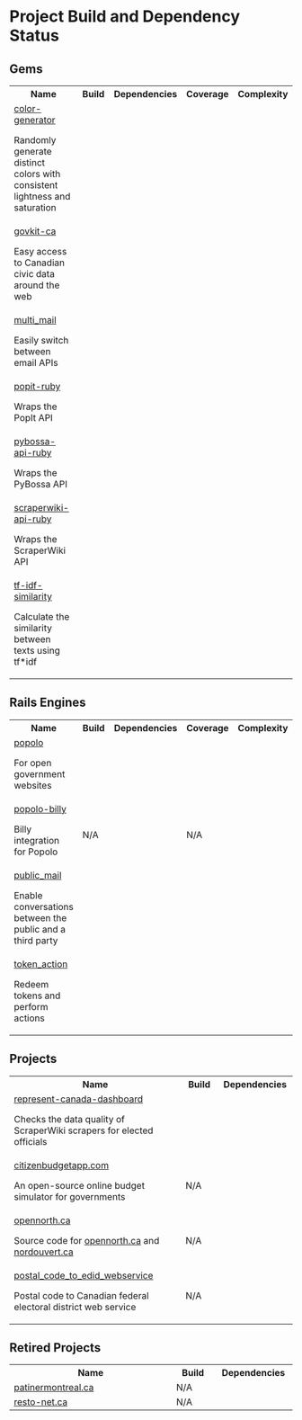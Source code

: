 # Project Build and Dependency Status

## Gems

<table>
  <tr>
    <th width="470">Name</th>
    <th width="90">Build</th>
    <th width="140">Dependencies</th>
    <th width="90">Coverage</th>
    <th width="100">Complexity</th>
  </tr>
  <tr>
    <td>
      <a href="https://github.com/opennorth/color-generator">color-generator</a>
      <p>Randomly generate distinct colors with consistent lightness and saturation</p>
    </td>
    <td><a href="http://travis-ci.org/opennorth/color-generator"><img src="https://secure.travis-ci.org/opennorth/color-generator.png" alt=""></a></td>
    <td><a href="https://gemnasium.com/opennorth/color-generator"><img src="https://gemnasium.com/opennorth/color-generator.png" alt=""></a></td>
    <td><a href="https://coveralls.io/r/opennorth/color-generator"><img src="https://coveralls.io/repos/opennorth/color-generator/badge.png?branch=master" alt=""></a></td>
    <td><a href="https://codeclimate.com/github/opennorth/color-generator"><img src="https://codeclimate.com/github/opennorth/color-generator.png" alt=""></a></td>
  </tr>
  <tr>
    <td>
      <a href="https://github.com/opennorth/govkit-ca">govkit-ca</a>
      <p>Easy access to Canadian civic data around the web</p>
    </td>
    <td><a href="http://travis-ci.org/opennorth/govkit-ca"><img src="https://secure.travis-ci.org/opennorth/govkit-ca.png" alt=""></a></td>
    <td><a href="https://gemnasium.com/opennorth/govkit-ca"><img src="https://gemnasium.com/opennorth/govkit-ca.png" alt=""></a></td>
    <td><a href="https://coveralls.io/r/opennorth/govkit-ca"><img src="https://coveralls.io/repos/opennorth/govkit-ca/badge.png?branch=master" alt=""></a></td>
    <td><a href="https://codeclimate.com/github/opennorth/govkit-ca"><img src="https://codeclimate.com/github/opennorth/govkit-ca.png" alt=""></a></td>
  </tr>
  <tr>
    <td>
      <a href="https://github.com/opennorth/multi_mail">multi_mail</a>
      <p>Easily switch between email APIs</p>
    </td>
    <td><a href="http://travis-ci.org/opennorth/multi_mail"><img src="https://secure.travis-ci.org/opennorth/multi_mail.png" alt=""></a></td>
    <td><a href="https://gemnasium.com/opennorth/multi_mail"><img src="https://gemnasium.com/opennorth/multi_mail.png" alt=""></a></td>
    <td><a href="https://coveralls.io/r/opennorth/multi_mail"><img src="https://coveralls.io/repos/opennorth/multi_mail/badge.png?branch=master" alt=""></a></td>
    <td><a href="https://codeclimate.com/github/opennorth/multi_mail"><img src="https://codeclimate.com/github/opennorth/multi_mail.png" alt=""></a></td>
  </tr>
  <tr>
    <td>
      <a href="https://github.com/opennorth/popit-ruby">popit-ruby</a>
      <p>Wraps the PopIt API</p>
    </td>
    <td><a href="http://travis-ci.org/opennorth/popit-ruby"><img src="https://secure.travis-ci.org/opennorth/popit-ruby.png" alt=""></a></td>
    <td><a href="https://gemnasium.com/opennorth/popit-ruby"><img src="https://gemnasium.com/opennorth/popit-ruby.png" alt=""></a></td>
    <td><a href="https://coveralls.io/r/opennorth/popit-ruby"><img src="https://coveralls.io/repos/opennorth/popit-ruby/badge.png?branch=master" alt=""></a></td>
    <td><a href="https://codeclimate.com/github/opennorth/popit-ruby"><img src="https://codeclimate.com/github/opennorth/popit-ruby.png" alt=""></a></td>
  </tr>
  <tr>
    <td>
      <a href="https://github.com/opennorth/pybossa-api-ruby">pybossa-api-ruby</a>
      <p>Wraps the PyBossa API</p>
    </td>
    <td><a href="http://travis-ci.org/opennorth/pybossa-api-ruby"><img src="https://secure.travis-ci.org/opennorth/pybossa-api-ruby.png" alt=""></a></td>
    <td><a href="https://gemnasium.com/opennorth/pybossa-api-ruby"><img src="https://gemnasium.com/opennorth/pybossa-api-ruby.png" alt=""></a></td>
    <td><a href="https://coveralls.io/r/opennorth/pybossa-api-ruby"><img src="https://coveralls.io/repos/opennorth/pybossa-api-ruby/badge.png?branch=master" alt=""></a></td>
    <td><a href="https://codeclimate.com/github/opennorth/pybossa-api-ruby"><img src="https://codeclimate.com/github/opennorth/pybossa-api-ruby.png" alt=""></a></td>
  </tr>
  <tr>
    <td>
      <a href="https://github.com/opennorth/scraperwiki-api-ruby">scraperwiki-api-ruby</a>
      <p>Wraps the ScraperWiki API</p>
    </td>
    <td><a href="http://travis-ci.org/opennorth/scraperwiki-api-ruby"><img src="https://secure.travis-ci.org/opennorth/scraperwiki-api-ruby.png" alt=""></a></td>
    <td><a href="https://gemnasium.com/opennorth/scraperwiki-api-ruby"><img src="https://gemnasium.com/opennorth/scraperwiki-api-ruby.png" alt=""></a></td>
    <td><a href="https://coveralls.io/r/opennorth/scraperwiki-api-ruby"><img src="https://coveralls.io/repos/opennorth/scraperwiki-api-ruby/badge.png?branch=master" alt=""></a></td>
    <td><a href="https://codeclimate.com/github/opennorth/scraperwiki-api-ruby"><img src="https://codeclimate.com/github/opennorth/scraperwiki-api-ruby.png" alt=""></a></td>
  </tr>
  <tr>
    <td>
      <a href="https://github.com/opennorth/tf-idf-similarity">tf-idf-similarity</a>
      <p>Calculate the similarity between texts using tf*idf</p>
    </td>
    <td><a href="http://travis-ci.org/opennorth/tf-idf-similarity"><img src="https://secure.travis-ci.org/opennorth/tf-idf-similarity.png" alt=""></a></td>
    <td><a href="https://gemnasium.com/opennorth/tf-idf-similarity"><img src="https://gemnasium.com/opennorth/tf-idf-similarity.png" alt=""></a></td>
    <td><a href="https://coveralls.io/r/opennorth/tf-idf-similarity"><img src="https://coveralls.io/repos/opennorth/tf-idf-similarity/badge.png?branch=master" alt=""></a></td>
    <td><a href="https://codeclimate.com/github/opennorth/tf-idf-similarity"><img src="https://codeclimate.com/github/opennorth/tf-idf-similarity.png" alt=""></a></td>
  </tr>
</table>

## Rails Engines

<table>
  <tr>
    <th>Name</th>
    <th width="90">Build</th>
    <th width="140">Dependencies</th>
    <th width="90">Coverage</th>
    <th width="100">Complexity</th>
  </tr>
  <tr>
    <td>
      <a href="https://github.com/opennorth/popolo">popolo</a>
      <p>For open government websites</p>
    </td>
    <td><a href="http://travis-ci.org/opennorth/popolo"><img src="https://secure.travis-ci.org/opennorth/popolo.png" alt=""></a></td>
    <td><a href="https://gemnasium.com/opennorth/popolo"><img src="https://gemnasium.com/opennorth/popolo.png" alt=""></a></td>
    <td><a href="https://coveralls.io/r/opennorth/popolo"><img src="https://coveralls.io/repos/opennorth/popolo/badge.png?branch=master" alt=""></a></td>
    <td><a href="https://codeclimate.com/github/opennorth/popolo"><img src="https://codeclimate.com/github/opennorth/popolo.png" alt=""></a></td>
  </tr>
  <tr>
    <td>
      <a href="https://github.com/opennorth/popolo-billy">popolo-billy</a>
      <p>Billy integration for Popolo</p>
    </td>
    <td>N/A</td>
    <td><a href="https://gemnasium.com/opennorth/popolo-billy"><img src="https://gemnasium.com/opennorth/popolo-billy.png" alt=""></a></td>
    <td>N/A</td>
    <td><a href="https://codeclimate.com/github/opennorth/popolo-billy"><img src="https://codeclimate.com/github/opennorth/popolo-billy.png" alt=""></a></td>
  </tr>
  <tr>
    <td>
      <a href="https://github.com/opennorth/public_mail">public_mail</a>
      <p>Enable conversations between the public and a third party</p>
    </td>
    <td><a href="http://travis-ci.org/opennorth/public_mail"><img src="https://secure.travis-ci.org/opennorth/public_mail.png" alt=""></a></td>
    <td><a href="https://gemnasium.com/opennorth/public_mail"><img src="https://gemnasium.com/opennorth/public_mail.png" alt=""></a></td>
    <td><a href="https://coveralls.io/r/opennorth/public_mail"><img src="https://coveralls.io/repos/opennorth/public_mail/badge.png?branch=master" alt=""></a></td>
    <td><a href="https://codeclimate.com/github/opennorth/public_mail"><img src="https://codeclimate.com/github/opennorth/public_mail.png" alt=""></a></td>
  </tr>
  <tr>
    <td>
      <a href="https://github.com/opennorth/token_action">token_action</a>
      <p>Redeem tokens and perform actions</p>
    </td>
    <td><a href="http://travis-ci.org/opennorth/token_action"><img src="https://secure.travis-ci.org/opennorth/token_action.png" alt=""></a></td>
    <td><a href="https://gemnasium.com/opennorth/token_action"><img src="https://gemnasium.com/opennorth/token_action.png" alt=""></a></td>
    <td><a href="https://coveralls.io/r/opennorth/token_action"><img src="https://coveralls.io/repos/opennorth/token_action/badge.png?branch=master" alt=""></a></td>
    <td><a href="https://codeclimate.com/github/opennorth/token_action"><img src="https://codeclimate.com/github/opennorth/token_action.png" alt=""></a></td>
  </tr>
</table>

## Projects

<table>
  <tr>
    <th width="470">Name</th>
    <th width="90">Build</th>
    <th width="140">Dependencies</th>
  </tr>
  <tr>
    <td>
      <a href="https://github.com/opennorth/represent-canada-dashboard">represent-canada-dashboard</a>
      <p>Checks the data quality of ScraperWiki scrapers for elected officials</p>
    </td>
    <td><a href="http://travis-ci.org/opennorth/represent-canada-dashboard"><img src="https://secure.travis-ci.org/opennorth/represent-canada-dashboard.png" alt=""></a></td>
    <td><a href="https://gemnasium.com/opennorth/represent-canada-dashboard"><img src="https://gemnasium.com/opennorth/represent-canada-dashboard.png" alt=""></a></td>
  </tr>
  <tr>
    <td>
      <a href="https://github.com/opennorth/citizenbudgetapp.com">citizenbudgetapp.com</a>
      <p>An open-source online budget simulator for governments</p>
    </td>
    <td>N/A</td>
    <td><a href="https://gemnasium.com/opennorth/citizenbudgetapp.com"><img src="https://gemnasium.com/opennorth/citizenbudgetapp.com.png" alt=""></a></td>
  </tr>
  <tr>
    <td>
      <a href="https://github.com/opennorth/opennorth.ca">opennorth.ca</a>
      <p>Source code for <a href="http://www.opennorth.ca/">opennorth.ca</a> and <a href="http://www.nordouvert.ca/">nordouvert.ca</a></p>
    </td>
    <td>N/A</td>
    <td><a href="https://gemnasium.com/opennorth/opennorth.ca"><img src="https://gemnasium.com/opennorth/opennorth.ca.png" alt=""></a></td>
  </tr>
  <tr>
    <td>
      <a href="https://github.com/opennorth/postal_code_to_edid_webservice">postal_code_to_edid_webservice</a>
      <p>Postal code to Canadian federal electoral district web service</p>
    </td>
    <td>N/A</td>
    <td><a href="https://gemnasium.com/opennorth/postal_code_to_edid_webservice"><img src="https://gemnasium.com/opennorth/postal_code_to_edid_webservice.png" alt=""></a></td>
  </tr>
</table>

## Retired Projects

<table>
  <tr>
    <th width="470">Name</th>
    <th width="90">Build</th>
    <th width="140">Dependencies</th>
  </tr>
  <tr>
    <td>
      <a href="https://github.com/opennorth/patinermontreal.ca">patinermontreal.ca</a>
    </td>
    <td>N/A</td>
    <td><a href="https://gemnasium.com/opennorth/patinermontreal.ca"><img src="https://gemnasium.com/opennorth/patinermontreal.ca.png" alt=""></a></td>
  </tr>
  <tr>
    <td>
      <a href="https://github.com/opennorth/resto-net.ca">resto-net.ca</a>
    </td>
    <td>N/A</td>
    <td><a href="https://gemnasium.com/opennorth/resto-net.ca"><img src="https://gemnasium.com/opennorth/resto-net.ca.png" alt=""></a></td>
  </tr>
</table>
